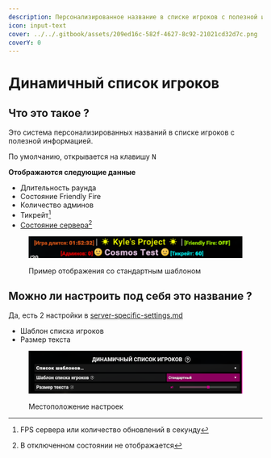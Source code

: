 ```yaml
---
description: Персонализированное название в списке игроков с полезной информацией
icon: input-text
cover: ../../.gitbook/assets/209ed16c-582f-4627-8c92-21021cd32d7c.png
coverY: 0
---
```


# Динамичный список игроков

## Что это такое ?

Это система персонализированных названий в списке игроков с полезной информацией.&#x20;

По умолчанию, открывается на клавишу <kbd>N</kbd>

**Отображаются следующие данные**

* Длительность раунда
* Состояние Friendly Fire
* Количество админов
* Тикрейт[^1]
* [Состояние сервера](#user-content-fn-2)[^2]

<figure><img src="../../.gitbook/assets/image (5).png" alt=""><figcaption><p>Пример отображения со стандартным шаблоном</p></figcaption></figure>

## Можно ли настроить под себя это название ?

Да, есть 2 настройки в [server-specific-settings.md](server-specific-settings.md "mention")

* Шаблон списка игроков
* Размер текста

<figure><img src="../../.gitbook/assets/image (6).png" alt=""><figcaption><p>Местоположение настроек</p></figcaption></figure>

[^1]: FPS сервера или количество обновлений в секунду

[^2]: В отключенном состоянии не отображается
